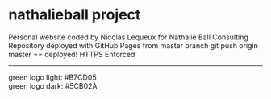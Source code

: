 # nathalieball project

Personal website coded by Nicolas Lequeux for Nathalie Ball Consulting
Repository deployed with GitHub Pages from master branch
git push origin master == deployed!
HTTPS Enforced

---

green logo light: #B7CD05\
green logo dark: #5CB02A

